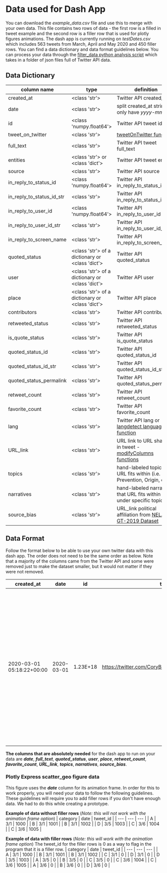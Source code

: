 # Data used for Dash App
You can download the _example_data.csv_ file and use this to merge with your own data. This file contains two rows of data - the first row is a filled in tweet example and the second row is a filler row that is used for plotly figures animations. The dash app is currently running on _testDates.csv_ which includes 563 tweets from March, April and May 2020 and 450 filler rows. You can find a data dictionary and data format guidelines below. You can process your data through the [filter_data python analysis script](https://github.com/IQTLabs/Infodemic/blob/4b8f67c5b33566316b2d1b70002087e0b471cb01/Claim_Mapping/python_analysis/func/filter_data.py) which takes in a folder of json files full of Twitter API data. 

## Data Dictionary
| column name | type | definition |
| --- | --- | --- |
| created_at | <class 'str'> | Twitter API created_at
| date	| <class 'str'> | split created_at string to only have _yyyy-mm-dd_
| id	| <class 'numpy.float64'> | Twitter API tweet id
| tweet_on_twitter | <class 'str'> | [tweetOnTwitter function](https://github.com/IQTLabs/Infodemic/blob/4b8f67c5b33566316b2d1b70002087e0b471cb01/Claim_Mapping/python_analysis/func/filter_data.py#L34)
| full_text | <class 'str'> | Twitter API tweet full_text
| entities	| <class 'str'> or <class 'dict'> | Twitter API tweet entities
| source	| <class 'str'> | Twitter API source
| in_reply_to_status_id	| <class 'numpy.float64'> | Twitter API in_reply_to_status_id	
| in_reply_to_status_id_str |	<class 'str'> | Twitter API in_reply_to_status_id_str
| in_reply_to_user_id	| <class 'numpy.float64'> | Twitter API in_reply_to_user_id
| in_reply_to_user_id_str |	<class 'str'> | Twitter API in_reply_to_user_id_str
| in_reply_to_screen_name |	<class 'str'> | Twitter API in_reply_to_screen_name
| quoted_status	| <class 'str'> of a dictionary or <class 'dict'> | Twitter API quoted_status
| user | <class 'str'> of a dictionary or <class 'dict'> | Twitter API user
| place | <class 'str'> of a dictionary or <class 'dict'> | Twitter API place
| contributors | <class 'str'> | Twitter API contributors
| retweeted_status | <class 'str'> | Twitter API retweeted_status
| is_quote_status | <class 'str'> |Twitter API is_quote_status
| quoted_status_id	| <class 'str'> |Twitter API quoted_status_id
| quoted_status_id_str | <class 'str'> | Twitter API quoted_status_id_str
| quoted_status_permalink	| <class 'str'> | Twitter API quoted_status_permalink
| retweet_count |	<class 'str'> | Twitter API retweet_count
| favorite_count	| <class 'str'> |Twitter API favorite_count
| lang	| <class 'str'> | Twitter API lang or [langdetect language function](https://github.com/IQTLabs/Infodemic/blob/4b8f67c5b33566316b2d1b70002087e0b471cb01/Claim_Mapping/python_analysis/func/filter_data.py#L12)
| URL_link	| <class 'str'> | URL link to URL shared in tweet - [modifyColumns functions](https://github.com/IQTLabs/Infodemic/blob/4b8f67c5b33566316b2d1b70002087e0b471cb01/Claim_Mapping/python_analysis/func/filter_data.py#L46)
| topics |	<class 'str'> | hand-labeled topic that URL fits within (i.e. Cure, Prevention, Origin, etc.)
| narratives |	<class 'str'> | hand-labeled narrative that URL fits within under specific topic
| source_bias | <class 'str'> | URL_link political affiliation from [NELA-GT-2019 Dataset](https://dataverse.harvard.edu/dataset.xhtml?persistentId=doi:10.7910/DVN/O7FWPO)

## Data Format
Follow the format below to be able to use your own twitter data with this dash app. The order does not need to be the same order as below. 
Note that a majority of the columns came from the Twitter API and some were removed just to make the dataset smaller, but it would not matter if they were not removed.

created_at | date	| id	| tweet_on_twitter | full_text | entities	 | source	| in_reply_to_status_id	| in_reply_to_status_id_str |	in_reply_to_user_id	| in_reply_to_user_id_str |	in_reply_to_screen_name |	quoted_status	| user | place | contributors |	retweeted_status | is_quote_status | quoted_status_id	| quoted_status_id_str | quoted_status_permalink	| retweet_count |	favorite_count	| lang	| URL_link	| topics |	narratives |	source_bias
| --- | --- | --- | --- | --- | --- | --- | --- | --- | --- | --- | --- | --- | --- | --- | --- | --- | --- | --- | --- | --- | --- | --- | --- | --- | --- | --- | --- |
2020-03-01 05:18:22+00:00	| 2020-03-01 | 1.23E+18	| https://twitter.com/CoryBMorgan/status/1233984905702281216 | "i knew that a vaccine was pending. i should be safe now. little uncomfortable thohttps://t.co/gky3wthb2m"	| {'hashtags': [], 'symbols': [], 'user_mentions': [], 'urls': [{'url': 'https://t.co/GkY3WtHB2M', 'expanded_url': 'https://www.alaraby.co.uk/english/news/2020/2/25/applying-essential-oil-to-anus-cures-coronavirus-iranian-cleric', 'display_url': 'alaraby.co.uk/english/news/2‚Äö√Ñ¬∂', 'indices': [87, 110]}]} | <a href="http://twitter.com/download/android" rel="nofollow">Twitter for Android</a>	| not available |	not available |	not available |	not available |	not available |	not available |	{'id': 253147396, 'id_str': '253147396', 'name': 'Cory Morgan', 'screen_name': 'CoryBMorgan', 'location': 'Calgary', 'description': 'So woke it hurts. On permanently ceded territory. Shamelessly embracing my apparent privilege.  Prone to bouts of tastelessness.', 'url': 'http://t.co/NaQ1iEcny8', 'entities': {'url': {'urls': [{'url': 'http://t.co/NaQ1iEcny8', 'expanded_url': 'http://www.corymorgan.com', 'display_url': 'corymorgan.com', 'indices': [0, 22]}]}, 'description': {'urls': []}}, 'protected': False, 'followers_count': 13578, 'friends_count': 682, 'listed_count': 141, 'created_at': 'Wed Feb 16 17:10:17 +0000 2011', 'favourites_count': 7509, 'utc_offset': None, 'time_zone': None, 'geo_enabled': True, 'verified': True, 'statuses_count': 51217, 'lang': None, 'contributors_enabled': False, 'is_translator': False, 'is_translation_enabled': False, 'profile_background_color': 'C0DEED', 'profile_background_image_url': 'http://abs.twimg.com/images/themes/theme1/bg.png', 'profile_background_image_url_https': 'https://abs.twimg.com/images/themes/theme1/bg.png', 'profile_background_tile': False, 'profile_image_url': 'http://pbs.twimg.com/profile_images/1277299990742753281/wTqP2Dn3_normal.jpg', 'profile_image_url_https': 'https://pbs.twimg.com/profile_images/1277299990742753281/wTqP2Dn3_normal.jpg', 'profile_banner_url': 'https://pbs.twimg.com/profile_banners/253147396/1497992308', 'profile_image_extensions_alt_text': None, 'profile_banner_extensions_alt_text': None, 'profile_link_color': '1DA1F2', 'profile_sidebar_border_color': 'C0DEED', 'profile_sidebar_fill_color': 'DDEEF6', 'profile_text_color': '333333', 'profile_use_background_image': True, 'has_extended_profile': True, 'default_profile': True, 'default_profile_image': False, 'following': False, 'follow_request_sent': False, 'notifications': False, 'translator_type': 'none'} | {'id': '2de55725306af67b', 'url': 'https://api.twitter.com/1.1/geo/id/2de55725306af67b.json', 'place_type': 'city', 'name': 'Foothills No. 31', 'full_name': 'Foothills No. 31, Alberta', 'country_code': 'CA', 'country': 'Canada', 'contained_within': [], 'bounding_box': {'type': 'Polygon', 'coordinates': [[[-114.636486, 50.309675], [-113.490136, 50.309675], [-113.490136, 50.9222386], [-114.636486, 50.9222386]]]}, 'attributes': {}}	|	FALSE	| not available |	not available	| not available	|	not available	| not available	| 17 | 56 |	en | https://www.alaraby.co.uk/english/news/2020/2/25/applying-essential-oil-to-anus-cures-coronavirus-iranian-cleric |	Cure | Natural Oils/Herbs |	not available

**The columns that are absolutely needed** for the dash app to run on your data are ***date***, ***full_text***, ***quoted_status***, ***user***, ***place***, ***retweet_count***, ***favorite_count***, ***URL_link***, ***topics***, ***narratives***, ***source_bias***. 

### Plotly Express scatter_geo figure data
This figure uses the ***date*** column for its animation frame. In order for this to work properly, you will need your data to follow the following guidelines. These guidelines will require you to add filler rows if you don't have enough data. We had to do this while creating a prototype. 

**Example of data without filler rows** (*Note: this will not work with the animation frame option*)
| category |	date	| tweet_id |
| --- | --- | --- |
| A	| 3/1	| 1000 |
| B |	3/1	| 1001 |
| B	| 3/1	| 1002 |
| D	| 3/5	| 1003 |
| C |	3/6 |	1004 |
| C |	3/6	| 1005 |

**Example of data with filler rows** (*Note: this will work with the animation frame option*)
The tweet_id for the filler rows is 0 as a way to flag in the program that it is a filler row. 
| category |	date	| tweet_id |
| --- | --- | --- |
| A	| 3/1	| 1000 |
| B |	3/1	| 1001 |
| B	| 3/1	| 1002 |
| C |	3/1 |	0 |
| D	| 3/1	| 0 |
| D	| 3/5	| 1003 | 
| A	| 3/5	| 0 |
| B	| 3/5	| 0 |
| C	| 3/5	| 0 |
| C	| 3/6	| 1004 |
| C	| 3/6	| 1005 |
| A	| 3/6	| 0 |
| B	| 3/6 |	0 |
| D	| 3/6 |	0 |

